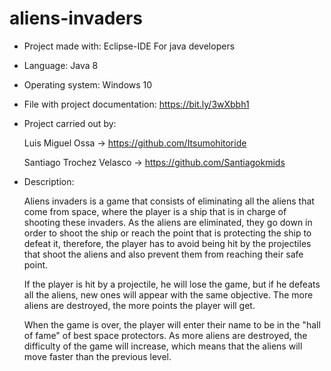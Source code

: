 # aliens-invaders

* Project made with: Eclipse-IDE For java developers

* Language: Java 8

* Operating system: Windows 10

* File with project documentation: https://bit.ly/3wXbbh1

* Project carried out by: 

  Luis Miguel Ossa -> https://github.com/Itsumohitoride

  Santiago Trochez Velasco -> https://github.com/Santiagokmids

* Description:

  Aliens invaders is a game that consists of eliminating all the aliens that come from space, where the player is a ship that is in charge of shooting these invaders.
  As the aliens are eliminated, they go down in order to shoot the ship or reach the point that is protecting the ship to defeat it, therefore, the player has to avoid being hit     by the projectiles that shoot the aliens and also prevent them from reaching their safe point.

  If the player is hit by a projectile, he will lose the game, but if he defeats all the aliens, new ones will appear with the same objective.
  The more aliens are destroyed, the more points the player will get.

  When the game is over, the player will enter their name to be in the "hall of fame" of best space protectors.
  As more aliens are destroyed, the difficulty of the game will increase, which means that the aliens will move faster than the previous level. 
